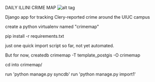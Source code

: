 
DAILY ILLINI CRIME MAP
![alt tag](http://i.imgur.com/BsbcrNW.png)

Django app for tracking Clery-reported crime around the UIUC campus

create a python virtualenv named "crimemap"

pip install -r requirements.txt

just one quick import script so far, not yet automated. 

But for now,
createdb crimemap -T template_postgis -O crimemap

cd into crimemap/

run 'python manage.py syncdb'
run 'python manage.py import1'

